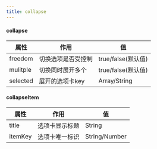 ```yaml
---
title: collapse
---
```

<collapse></collapse>

#### collapse
|属性|作用|值|
|---|---|---|
|freedom|切换选项是否受控制|true/false(默认值)|
|mulitple|切换同时展开多个|true/false(默认值)|
|selected|展开的选项卡key|Array/String|

#### collapseItem
|属性|作用|值|
|---|---|---|
|title|选项卡显示标题|String|
|itemKey|选项卡唯一标识|String/Number|